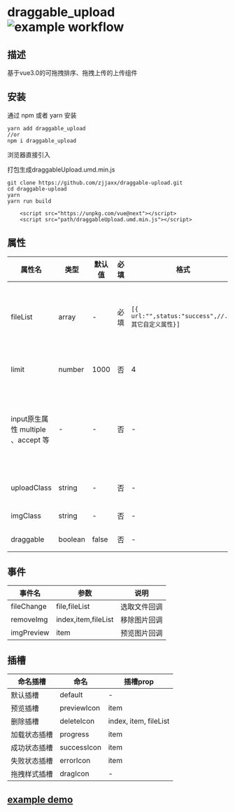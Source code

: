 # draggable_upload ![example workflow](https://github.com/zjjaxx/draggable-upload/actions/workflows/webpack.yml/badge.svg)

## 描述

基于vue3.0的可拖拽排序、拖拽上传的上传组件

## 安装
通过 npm 或者 yarn 安装
```
yarn add draggable_upload
//or
npm i draggable_upload
```
浏览器直接引入

打包生成draggableUpload.umd.min.js
```
git clone https://github.com/zjjaxx/draggable-upload.git
cd draggable-upload
yarn 
yarn run build
```
```
    <script src="https://unpkg.com/vue@next"></script>
    <script src="path/draggableUpload.umd.min.js"></script>
```
## 属性
|  属性名  |  类型   |  默认值   | 必填 | 格式| 说明|
| --- | --- | --- | --- | --- |---|
|  fileList   |   array  |   -  | 必填 | `[{ url:"",status:"success",//...其它自定义属性}] `| 上传数组 ``` 状态值为 loading 、 success 、 error```|
|  limit   |   number  |  1000   | 否| 4| 图片上传数量限制 |
|   input原生属性 multiple 、accept 等 |   - | - |  否  | - |除了props其它自定义属性直接作用于input元素上 |
|   uploadClass  |   string  |  -   | 否 | - | 上传input 类名 |
|   imgClass  | string    |  -   | 否 | - | 图片类名 |
|   draggable  | boolean    |  false   | 否 | - | 拖拽上传 |

## 事件

|  事件名  | 参数| 说明|
| --- | --- | --- | 
|  fileChange   |   file,fileList  |   选取文件回调  |
|  removeImg   |   index,item,fileList  | 移除图片回调 |
|   imgPreview |   item |预览图片回调 |


## 插槽
|   命名插槽  |  命名   |  插槽prop   |
| --- | --- | --- |
|  默认插槽   |   default  |   -  |
|  预览插槽   |   previewIcon  |  item   |
|   删除插槽  |  deleteIcon   |   index, item, fileList  |
|   加载状态插槽  |   progress  |  item   |
|   成功状态插槽  | successIcon    |  item   |
|   失败状态插槽  |   errorIcon  |  item   |
|   拖拽样式插槽  |   dragIcon  |  -   |
## [example demo](https://github.com/zjjaxx/draggable-upload/blob/master/src/example/App.vue)

